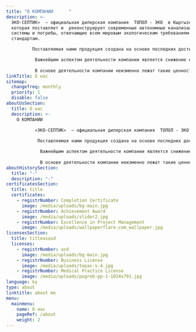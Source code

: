 ```yaml
---
title: "О КОМПАНИИ      "
description: >-
  ЭКО-СЕПТИК»  – официальная дилерская компания  ТОПОЛ - ЭКО  в Кыргызстане,
  которая поставляет и  реконструирует современные автономные канализационные
  системы и погребы, отвечающие всем мировым экологическим требованиям и
  стандартам.

          Поставляемая нами продукция создана на основе последних достижений науки и передовых технологий из России, ориентирована на хранение и эффективную обработку и переработку сточных вод.

           Важнейшим аспектом деятельности компании является снижение негативного влияния на экологию и сохранение природного богатства для будущих поколений, поэтому мы занимаем ведущие позиции на  рынках Кыргызстана, продолжая радовать своих клиентов высококачественными автономными очистными канализационными сооружениями и погребами!      
                                                                                              
           В основе деятельности компании неизменно лежат такие ценности, как индивидуальный подход к каждому клиенту, качество, профессионализм и ответственность.
linkTitle: О нас
sitemap:
  changefreq: monthly
  priority: 1
  disable: false
aboutUsSection:
  title: О нас
  description: >-
    О КОМПАНИИ          
                                                                                                                                                                              
           «ЭКО-СЕПТИК»  – официальная дилерская компания  ТОПОЛ - ЭКО  в Кыргызстане, которая поставляет и  реконструирует современные автономные канализационные системы и погребы, отвечающие всем мировым экологическим требованиям и стандартам.

            Поставляемая нами продукция создана на основе последних достижений науки и передовых технологий из России, ориентирована на хранение и эффективную обработку и переработку сточных вод.

             Важнейшим аспектом деятельности компании является снижение негативного влияния на экологию и сохранение природного богатства для будущих поколений, поэтому мы занимаем ведущие позиции на  рынках Кыргызстана, продолжая радовать своих клиентов высококачественными автономными очистными канализационными сооружениями и погребами!      
                                                                                                
             В основе деятельности компании неизменно лежат такие ценности, как индивидуальный подход к каждому клиенту, качество, профессионализм и ответственность.
aboutHistorySection:
  title: "-"
  description: "-"
certificatesSection:
  title: title
  certificates:
    - registrNumber: Completion Certificate
      image: /media/uploads/bg-main.jpg
    - registrNumber: Achievement Award
      image: /media/uploads/slider2.jpg
    - registrNumber: Excellence in Project Management
      image: /media/uploads/wallpaperflare.com_wallpaper.jpg
licensesSection:
  title: titleasasd
  licenses:
    - registrNumber: asd
      image: /media/uploads/bg-main.jpg
    - registrNumber: Business License
      image: /media/uploads/topas-s-4.jpg
    - registrNumber: Medical Practice License
      image: /media/uploads/pogreb-pp-1-1024x791.jpg
language: ky
type: about
linktitle: about me
menu:
  mainmenu:
    name: О нас
    pageRef: /about
    weight: 2
---
```

